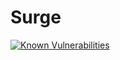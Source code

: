 # Surge

[![Known Vulnerabilities](https://snyk.io/test/github/reaandrew/surge/badge.svg?targetFile=Gopkg.lock)](https://snyk.io/test/github/reaandrew/surge?targetFile=Gopkg.lock)


